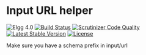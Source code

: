 Input URL helper
================

![Elgg 4.0](https://img.shields.io/badge/Elgg-4.0-green.svg)
[![Build Status](https://scrutinizer-ci.com/g/ColdTrick/input_url_helper/badges/build.png?b=master)](https://scrutinizer-ci.com/g/ColdTrick/input_url_helper/build-status/master)
[![Scrutinizer Code Quality](https://scrutinizer-ci.com/g/ColdTrick/input_url_helper/badges/quality-score.png?b=master)](https://scrutinizer-ci.com/g/ColdTrick/input_url_helper/?branch=master)
[![Latest Stable Version](https://poser.pugx.org/coldtrick/input_url_helper/v/stable.svg)](https://packagist.org/packages/coldtrick/input_url_helper)
[![License](https://poser.pugx.org/coldtrick/input_url_helper/license.svg)](https://packagist.org/packages/coldtrick/input_url_helper)

Make sure you have a schema prefix in input/url
